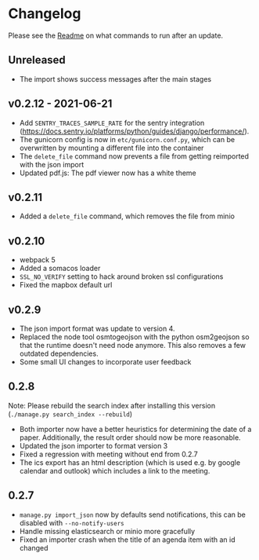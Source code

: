 # Changelog

Please see the [Readme](Readme.md#Update]) on what commands to run after an update.

## Unreleased

 * The import shows success messages after the main stages

## v0.2.12 - 2021-06-21

* Add `SENTRY_TRACES_SAMPLE_RATE` for the sentry integration (https://docs.sentry.io/platforms/python/guides/django/performance/).
* The gunicorn config is now in `etc/gunicorn.conf.py`, which can be overwritten by mounting a different file into the container
* The `delete_file` command now prevents a file from getting reimported with the json import
* Updated pdf.js: The pdf viewer now has a white theme

## v0.2.11

* Added a `delete_file` command, which removes the file from minio

## v0.2.10

* webpack 5
* Added a somacos loader
* `SSL_NO_VERIFY` setting to hack around broken ssl configurations
* Fixed the mapbox default url

## v0.2.9

* The json import format was update to version 4.
* Replaced the node tool osmtogeojson with the python osm2geojson so that the runtime doesn't need node anymore. This also removes a few outdated dependencies.
* Some small UI changes to incorporate user feedback

## 0.2.8

Note: Please rebuild the search index after installing this version (`./manage.py search_index --rebuild`)

* Both importer now have a better heuristics for determining the date of a paper. Additionally, the result order should now be more reasonable.
* Updated the json importer to format version 3
* Fixed a regression with meeting without end from 0.2.7
* The ics export has an html description (which is used e.g. by google calendar and outlook) which includes a link to the meeting.

## 0.2.7

* `manage.py import_json` now by defaults send notifications, this can be disabled with `--no-notify-users`
* Handle missing elasticsearch or minio more gracefully
* Fixed an importer crash when the title of an agenda item with an id changed
